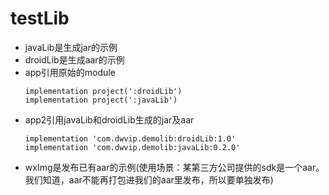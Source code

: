 # testLib

- javaLib是生成jar的示例
- droidLib是生成aar的示例
- app引用原始的module
    ```
    implementation project(':droidLib')
    implementation project(':javaLib')
    ```
- app2引用javaLib和droidLib生成的jar及aar
    ```
    implementation 'com.dwvip.demolib:droidLib:1.0'
    implementation 'com.dwvip.demolib:javaLib:0.2.0'
    ```
- wxImg是发布已有aar的示例(使用场景：某第三方公司提供的sdk是一个aar。我们知道，aar不能再打包进我们的aar里发布，所以要单独发布)
